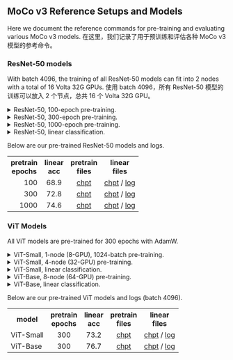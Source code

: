 ## MoCo v3 Reference Setups and Models

Here we document the reference commands for pre-training and evaluating various MoCo v3 models.
在这里，我们记录了用于预训练和评估各种 MoCo v3 模型的参考命令。  

### ResNet-50 models

With batch 4096, the training of all ResNet-50 models can fit into 2 nodes with a total of 16 Volta 32G GPUs. 
使用 batch 4096，所有 ResNet-50 模型的训练可以放入 2 个节点，总共 16 个 Volta 32G GPU。  

<details>
<summary>ResNet-50, 100-epoch pre-training.</summary>

On the first node, run:
```
python main_moco.py \
  --moco-m-cos --crop-min=.2 \
  --dist-url 'tcp://[your first node address]:[specified port]' \
  --multiprocessing-distributed --world-size 2 --rank 0 --add_bf 1 \
  [your imagenet-folder with train and val folders]
```
On the second node, run the same command with `--rank 1`.
</details>

<details>
<summary>ResNet-50, 300-epoch pre-training.</summary>

On the first node, run:
```
python main_moco.py \
  --lr=.3 --epochs=300 \
  --moco-m-cos --crop-min=.2 \
  --dist-url 'tcp://[your first node address]:[specified port]' \
  --multiprocessing-distributed --world-size 2 --rank 0 --add_bf 1 \
  [your imagenet-folder with train and val folders]
```
On the second node, run the same command with `--rank 1`.
</details>

<details>
<summary>ResNet-50, 1000-epoch pre-training.</summary>

On the first node, run:
```
python main_moco.py \
  --lr=.3 --wd=1.5e-6 --epochs=1000 \
  --moco-m=0.996 --moco-m-cos --crop-min=.2 \
  --dist-url 'tcp://[your first node address]:[specified port]' \
  --multiprocessing-distributed --world-size 2 --rank 0 \
  [your imagenet-folder with train and val folders]
```
On the second node, run the same command with `--rank 1`.
</details>

<details>
<summary>ResNet-50, linear classification.</summary>

Run on single node:
```
python main_lincls.py \
  --dist-url 'tcp://localhost:10001' \
  --multiprocessing-distributed --world-size 1 --rank 0 \
  --pretrained [your checkpoint path]/[your checkpoint file].pth.tar \
  [your imagenet-folder with train and val folders]
```
</details>

Below are our pre-trained ResNet-50 models and logs.

<table><tbody>
<!-- START TABLE -->
<!-- TABLE HEADER -->
<th valign="center">pretrain<br/>epochs</th>
<th valign="center">linear<br/>acc</th>
<th valign="center">pretrain<br/>files</th>
<th valign="center">linear<br/>files</th>
<!-- TABLE BODY -->
<tr>
<td align="right">100</td>
<td align="center">68.9</td>
<td align="center"><a href="https://dl.fbaipublicfiles.com/moco-v3/r-50-100ep/r-50-100ep.pth.tar">chpt</a></td>
<td align="center"><a href="https://dl.fbaipublicfiles.com/moco-v3/r-50-100ep/linear-100ep.pth.tar">chpt</a> /
                  <a href="https://dl.fbaipublicfiles.com/moco-v3/r-50-100ep/linear-100ep.std">log</a></td>
</tr>
<tr>
<td align="right">300</td>
<td align="center">72.8</td>
<td align="center"><a href="https://dl.fbaipublicfiles.com/moco-v3/r-50-300ep/r-50-300ep.pth.tar">chpt</a></td>
<td align="center"><a href="https://dl.fbaipublicfiles.com/moco-v3/r-50-300ep/linear-300ep.pth.tar">chpt</a> /
                  <a href="https://dl.fbaipublicfiles.com/moco-v3/r-50-300ep/linear-300ep.std">log</a></td>
</tr>
<tr>
<td align="right">1000</td>
<td align="center">74.6</td>
<td align="center"><a href="https://dl.fbaipublicfiles.com/moco-v3/r-50-1000ep/r-50-1000ep.pth.tar">chpt</a></td>
<td align="center"><a href="https://dl.fbaipublicfiles.com/moco-v3/r-50-1000ep/linear-1000ep.pth.tar">chpt</a> /
                  <a href="https://dl.fbaipublicfiles.com/moco-v3/r-50-1000ep/linear-1000ep.std">log</a></td>
</tr>
</tbody></table>


### ViT Models

All ViT models are pre-trained for 300 epochs with AdamW.

<details>
<summary>ViT-Small, 1-node (8-GPU), 1024-batch pre-training.</summary>

This setup fits into a single node of 8 Volta 32G GPUs, for ease of debugging.
```
python main_moco.py \
  -a vit_small -b 1024 \
  --optimizer=adamw --lr=1.5e-4 --weight-decay=.1 \
  --epochs=300 --warmup-epochs=40 \
  --stop-grad-conv1 --moco-m-cos --moco-t=.2 \
  --dist-url 'tcp://localhost:10001' \
  --multiprocessing-distributed --world-size 1 --rank 0 \
  [your imagenet-folder with train and val folders]
```

</details>

<details>
<summary>ViT-Small, 4-node (32-GPU) pre-training.</summary>

On the first node, run:
```
python main_moco.py \
  -a vit_small \
  --optimizer=adamw --lr=1.5e-4 --weight-decay=.1 \
  --epochs=300 --warmup-epochs=40 \
  --stop-grad-conv1 --moco-m-cos --moco-t=.2 \
  --dist-url 'tcp://[your first node address]:[specified port]' \
  --multiprocessing-distributed --world-size 8 --rank 0 \
  [your imagenet-folder with train and val folders]
```
On other nodes, run the same command with `--rank 1`, ..., `--rank 3` respectively.
</details>

<details>
<summary>ViT-Small, linear classification.</summary>

Run on single node:
```
python main_lincls.py \
  -a vit_small --lr=3 \
  --dist-url 'tcp://localhost:10001' \
  --multiprocessing-distributed --world-size 1 --rank 0 \
  --pretrained [your checkpoint path]/[your checkpoint file].pth.tar \
  [your imagenet-folder with train and val folders]
```
</details>

<details>
<summary>ViT-Base, 8-node (64-GPU) pre-training.</summary>

```
python main_moco.py \
  -a vit_base \
  --optimizer=adamw --lr=1.5e-4 --weight-decay=.1 \
  --epochs=300 --warmup-epochs=40 \
  --stop-grad-conv1 --moco-m-cos --moco-t=.2 \
  --dist-url 'tcp://[your first node address]:[specified port]' \
  --multiprocessing-distributed --world-size 8 --rank 0 \
  [your imagenet-folder with train and val folders]
```
On other nodes, run the same command with `--rank 1`, ..., `--rank 7` respectively.
</details>

<details>
<summary>ViT-Base, linear classification.</summary>

Run on single node:
```
python main_lincls.py \
  -a vit_base --lr=3 \
  --dist-url 'tcp://localhost:10001' \
  --multiprocessing-distributed --world-size 1 --rank 0 \
  --pretrained [your checkpoint path]/[your checkpoint file].pth.tar \
  [your imagenet-folder with train and val folders]
```
</details>


Below are our pre-trained ViT models and logs (batch 4096).

<table><tbody>
<!-- START TABLE -->
<!-- TABLE HEADER -->
<th valign="center">model</th>
<th valign="center">pretrain<br/>epochs</th>
<th valign="center">linear<br/>acc</th>
<th valign="center">pretrain<br/>files</th>
<th valign="center">linear<br/>files</th>
<!-- TABLE BODY -->
<tr>
<td align="left">ViT-Small</td>
<td align="center">300</td>
<td align="center">73.2</td>
<td align="center"><a href="https://dl.fbaipublicfiles.com/moco-v3/vit-s-300ep/vit-s-300ep.pth.tar">chpt</a></td>
<td align="center"><a href="https://dl.fbaipublicfiles.com/moco-v3/vit-s-300ep/linear-vit-s-300ep.pth.tar">chpt</a> /
                  <a href="https://dl.fbaipublicfiles.com/moco-v3/vit-s-300ep/linear-vit-s-300ep.std">log</a></td>
</tr>
<tr>
<td align="left">ViT-Base</td>
<td align="center">300</td>
<td align="center">76.7</td>
<td align="center"><a href="https://dl.fbaipublicfiles.com/moco-v3/vit-b-300ep/vit-b-300ep.pth.tar">chpt</a></td>
<td align="center"><a href="https://dl.fbaipublicfiles.com/moco-v3/vit-b-300ep/linear-vit-b-300ep.pth.tar">chpt</a> /
                  <a href="https://dl.fbaipublicfiles.com/moco-v3/vit-b-300ep/linear-vit-b-300ep.std">log</a></td>
</tr>
</tbody></table>
